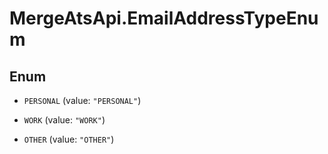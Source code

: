 # MergeAtsApi.EmailAddressTypeEnum

## Enum


* `PERSONAL` (value: `"PERSONAL"`)

* `WORK` (value: `"WORK"`)

* `OTHER` (value: `"OTHER"`)



